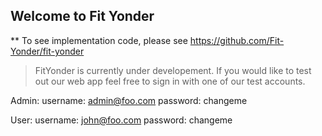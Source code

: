 ## Welcome to Fit Yonder
** 
To see implementation code, please see https://github.com/Fit-Yonder/fit-yonder

>FitYonder is currently under developement. If you would like to test out our web app feel free to sign in with one of our test accounts.

Admin:
username: admin@foo.com
password: changeme

User:
username: john@foo.com
password: changeme

